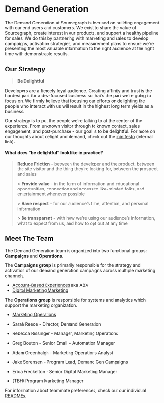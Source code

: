 # Demand Generation

The Demand Generation at Sourcegraph is focused on building engagement with our end users and customers. We exist to share the value of Sourcegraph, create interest in our products, and support a healthy pipeline for sales. We do this by partnering with marketing and sales to develop campaigns, activation strategies, and measurement plans to ensure we’re presenting the most valuable information to the right audience at the right time with demonstrable results.

## Our Strategy

> **Be Delightful**

Developers are a fiercely loyal audience. Creating affinity and trust is the hardest part for a dev-focused business so that’s the part we’re going to focus on. We firmly believe that focusing our efforts on delighting the people who interact with us will result in the highest long term yields as a business.

Our strategy is to put the people we’re talking to at the center of the experience. From unknown visitor through to known contact, sales engagement, and post-purchase - our goal is to be delightful.
For more on our thoughts about delight and demand, check out the [minifesto](https://docs.google.com/presentation/d/1g7LkmjDDM9Ky1JTbRBMSamHMJbhXu90A9rXoKhZb-ho/edit?usp=sharing) (internal link).

#### What does “be delightful” look like in practice?

> **Reduce Friction** - between the developer and the product, between the site visitor and the thing they’re looking for, between the prospect and sales </p> > **Provide value** - in the form of information and educational opportunities, connection and access to like-minded folks, and entertainment whenever possible</p> > **Have respect** - for our audience’s time, attention, and personal information</p> > **Be transparent** - with how we’re using our audience’s information, what to expect from us, and how to opt out at any time

## Meet The Team

The Demand Generation team is organized into two functional groups: **Campaigns** and **Operations**.

The **Campaigns group** is primarily responsible for the strategy and activation of our demand generation campaigns across multiple marketing channels.

- [Account-Based Experiences](./account_based_experience.md) aka ABX
- [Digital Marketing Marketing](./digital_marketing_programs.md)

The **Operations group** is responsible for systems and analytics which support the marketing organization.

- [Marketing Operations](./marketing_operations.md)

- Sarah Reece - Director, Demand Generation
- Rebecca Rissinger - Manager, Marketing Operations
- Greg Bouton - Senior Email + Automation Manager
- Adam Greenhalgh - Marketing Operations Analyst
- Jake Sorensen - Program Lead, Demand Gen Campaigns
- Erica Freckelton - Senior Digital Marketing Manager
- (TBH) Program Marketing Manager

For information about teammate preferences, check out our individual [READMEs](demand-gen-bios.md).
